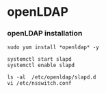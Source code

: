# openLDAP

### openLDAP installation
```
sudo yum install *openldap* -y
```
```
systemctl start slapd
systemctl enable slapd
```
```
ls -al  /etc/openldap/slapd.d
vi /etc/nsswitch.conf
    
```














